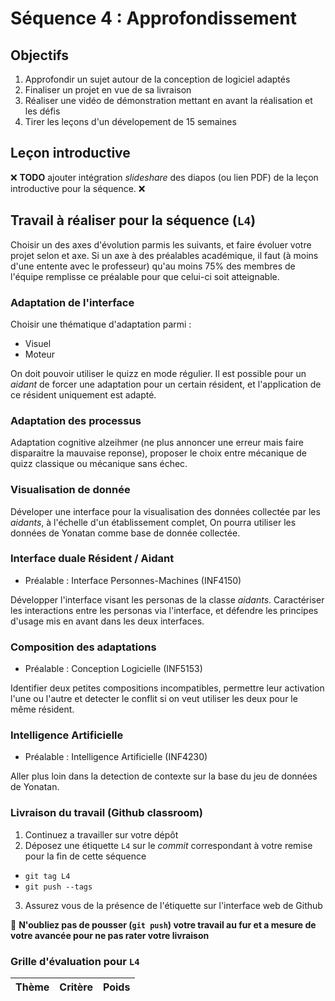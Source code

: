 # Séquence 4 : Approfondissement

## Objectifs

  1. Approfondir un sujet autour de la conception de logiciel adaptés
  2. Finaliser un projet en vue de sa livraison
  3. Réaliser une vidéo de démonstration mettant en avant la réalisation et les défis
  4. Tirer les leçons d'un dévelopement de 15 semaines

## Leçon introductive

:x: **TODO** ajouter intégration _slideshare_ des diapos (ou lien PDF) de la leçon introductive pour la séquence. :x:

## Travail à réaliser pour la séquence (`L4`)

Choisir un des axes d'évolution parmis les suivants, et faire évoluer votre projet selon et axe. Si un axe à des préalables académique, il faut (à moins d'une entente avec le professeur) qu'au moins 75% des membres de l'équipe remplisse ce préalable pour que celui-ci soit atteignable.

### Adaptation de l'interface

Choisir une thématique d'adaptation parmi :

  - Visuel
  - Moteur

On doit pouvoir utiliser le quizz en mode régulier. Il est possible pour un _aidant_ de forcer une adaptation pour un certain résident, et l'application de ce résident uniquement est adapté.

### Adaptation des processus

Adaptation cognitive alzeihmer (ne plus annoncer une erreur mais faire disparaitre la mauvaise reponse), proposer le choix entre mécanique de quizz classique ou mécanique sans échec.

### Visualisation de donnée

Déveloper une interface pour la visualisation des données collectée par les _aidants_, à l'échelle d'un établissement complet, On pourra utiliser les données de Yonatan comme base de donnée collectée.


### Interface duale Résident / Aidant

  - Préalable : Interface Personnes-Machines (INF4150)

Développer l'interface visant les personas de la classe _aidants_. Caractériser les interactions entre les personas via l'interface, et défendre les principes d'usage mis en avant dans les deux interfaces.

### Composition des adaptations

  - Préalable : Conception Logicielle (INF5153)

Identifier deux petites compositions incompatibles, permettre leur activation l'une ou l'autre et detecter le conflit si on veut utiliser les deux pour le même résident.


### Intelligence Artificielle

  - Préalable : Intelligence Artificielle (INF4230)

Aller plus loin dans la detection de contexte sur la base du jeu de données de Yonatan.  

### Livraison du travail (Github classroom)

1. Continuez a travailler sur votre dépôt
2. Déposez une étiquette `L4` sur le _commit_ correspondant à votre remise pour la fin de cette séquence
  - `git tag L4`
  - `git push --tags`
3. Assurez vous de la présence de l'étiquette sur l'interface web de Github

:rotating_light: **N'oubliez pas de pousser (`git push`) votre travail au fur et a mesure de votre avancée pour ne pas rater votre livraison**

### Grille d'évaluation pour `L4`

| Thème         | Critère                      | Poids |
| :---:         | :---                         | :---: |
